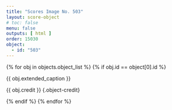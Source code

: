 ```yaml
---
title: "Scores Image No. 503"
layout: score-object
# toc: false
menu: false
outputs: [ html ]
order: 15030
object:
  - id: "503"
---
```


{% for obj in objects.object_list %}
{% if obj.id == object[0].id %}

{{ obj.extended_caption }}

{{ obj.credit }} {.object-credit}

{% endif %}
{% endfor %}
